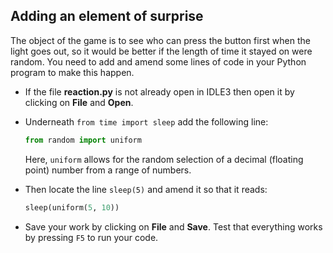 ## Adding an element of surprise

The object of the game is to see who can press the button first when the light goes out, so it would be better if the length of time it stayed on were random. You need to add and amend some lines of code in your Python program to make this happen.

- If the file **reaction.py** is not already open in IDLE3 then open it by clicking on **File** and **Open**.

- Underneath `from time import sleep` add the following line:

	```python
	from random import uniform
	```
    Here, `uniform` allows for the random selection of a decimal (floating point) number from a range of numbers.
	
- Then locate the line `sleep(5)` and amend it so that it reads:

	```python
	sleep(uniform(5, 10))
	```

- Save your work by clicking on **File** and **Save**. Test that everything works by pressing `F5` to run your code.

